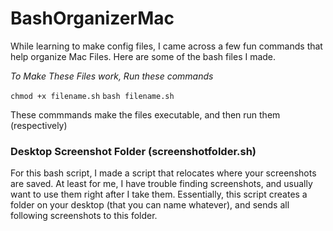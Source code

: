 # BashOrganizerMac
While learning to make config files, I came across a few fun commands that help organize Mac Files. Here are some of the bash files I made.



*To Make These Files work, Run these commands*

`chmod +x filename.sh`
`bash filename.sh`

These commmands make the files executable, and then run them (respectively)

### Desktop Screenshot Folder (screenshotfolder.sh)
For this bash script, I made a script that relocates where your screenshots are saved. At least for me, I have trouble finding screenshots, and usually want to use them right after I take them. Essentially, this script creates a folder on your desktop (that you can name whatever), and sends all following screenshots to this folder.
